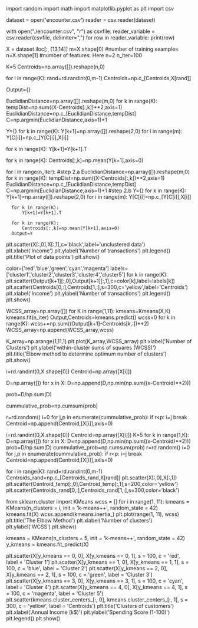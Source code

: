 import random
import math
import matplotlib.pyplot as plt
import csv

dataset = open('encounter.csv')
reader = csv.reader(dataset)

with open("./encounter.csv", "r") as csvfile:
    reader_variable = csv.reader(csvfile, delimiter=",")
    for row in reader_variable:
        print(row)

X = dataset.iloc[:, [13,14]]
m=X.shape[0] #number of training examples
n=X.shape[1] #number of features. Here n=2
n_iter=100

K=5
Centroids=np.array([]).reshape(n,0)

for i in range(K):
rand=rd.randint(0,m-1)
Centroids=np.c_[Centroids,X[rand]]

Output={}

EuclidianDistance=np.array([]).reshape(m,0)
for k in range(K):
       tempDist=np.sum((X-Centroids[:,k])**2,axis=1)
        EuclidianDistance=np.c_[EuclidianDistance,tempDist]
C=np.argmin(EuclidianDistance,axis=1)+1

Y={}
for k in range(K):
    Y[k+1]=np.array([]).reshape(2,0)
for i in range(m):
    Y[C[i]]=np.c_[Y[C[i]],X[i]]
     
for k in range(K):
    Y[k+1]=Y[k+1].T
    
for k in range(K):
     Centroids[:,k]=np.mean(Y[k+1],axis=0)

for i in range(n_iter):
     #step 2.a
      EuclidianDistance=np.array([]).reshape(m,0)
      for k in range(K):
          tempDist=np.sum((X-Centroids[:,k])**2,axis=1)
          EuclidianDistance=np.c_[EuclidianDistance,tempDist]
      C=np.argmin(EuclidianDistance,axis=1)+1
     #step 2.b
      Y={}
      for k in range(K):
          Y[k+1]=np.array([]).reshape(2,0)
      for i in range(m):
          Y[C[i]]=np.c_[Y[C[i]],X[i]]
     
      for k in range(K):
          Y[k+1]=Y[k+1].T
    
      for k in range(K):
          Centroids[:,k]=np.mean(Y[k+1],axis=0)
      Output=Y

plt.scatter(X[:,0],X[:,1],c='black',label='unclustered data')
plt.xlabel('Income')
plt.ylabel('Number of transactions')
plt.legend()
plt.title('Plot of data points')
plt.show()

color=['red','blue','green','cyan','magenta']
labels=['cluster1','cluster2','cluster3','cluster4','cluster5']
for k in range(K):
    plt.scatter(Output[k+1][:,0],Output[k+1][:,1],c=color[k],label=labels[k])
plt.scatter(Centroids[0,:],Centroids[1,:],s=300,c='yellow',label='Centroids')
plt.xlabel('Income')
plt.ylabel('Number of transactions')
plt.legend()
plt.show()

WCSS_array=np.array([])
for K in range(1,11):
    kmeans=Kmeans(X,K)
    kmeans.fit(n_iter)
    Output,Centroids=kmeans.predict()
    wcss=0
    for k in range(K):
        wcss+=np.sum((Output[k+1]-Centroids[k,:])**2)
    WCSS_array=np.append(WCSS_array,wcss)

K_array=np.arange(1,11,1)
plt.plot(K_array,WCSS_array)
plt.xlabel('Number of Clusters')
plt.ylabel('within-cluster sums of squares (WCSS)')
plt.title('Elbow method to determine optimum number of clusters')
plt.show()

i=rd.randint(0,X.shape[0])
Centroid=np.array([X[i]])

D=np.array([]) 
for x in X:
    D=np.append(D,np.min(np.sum((x-Centroid)**2)))

prob=D/np.sum(D)

cummulative_prob=np.cumsum(prob)

r=rd.random()
i=0
for j,p in enumerate(cummulative_prob):
    if r<p:
       i=j
       break
Centroid=np.append(Centroid,[X[i]],axis=0)

i=rd.randint(0,X.shape[0])
Centroid=np.array([X[i]])
K=5
for k in range(1,K):
    D=np.array([]) 
    for x in X:
        D=np.append(D,np.min(np.sum((x-Centroid)**2)))
    prob=D/np.sum(D)
    cummulative_prob=np.cumsum(prob)
    r=rd.random()
    i=0
    for j,p in enumerate(cummulative_prob):
        if r<p:
            i=j
            break
    Centroid=np.append(Centroid,[X[i]],axis=0)

for i in range(K):
    rand=rd.randint(0,m-1)
    Centroids_rand=np.c_[Centroids_rand,X[rand]]
plt.scatter(X[:,0],X[:,1])
plt.scatter(Centroid_temp[:,0],Centroid_temp[:,1],s=200,color='yellow')
plt.scatter(Centroids_rand[0,:],Centroids_rand[1,:],s=300,color='black')

from sklearn.cluster import KMeans
wcss = []
for i in range(1, 11):
    kmeans = KMeans(n_clusters = i, init = 'k-means++', random_state = 42)
    kmeans.fit(X)
    wcss.append(kmeans.inertia_)
plt.plot(range(1, 11), wcss)
plt.title('The Elbow Method')
plt.xlabel('Number of clusters')
plt.ylabel('WCSS')
plt.show()


kmeans = KMeans(n_clusters = 5, init = 'k-means++', random_state = 42)
y_kmeans = kmeans.fit_predict(X)

plt.scatter(X[y_kmeans == 0, 0], X[y_kmeans == 0, 1], s = 100, c = 'red', label = 'Cluster 1')
plt.scatter(X[y_kmeans == 1, 0], X[y_kmeans == 1, 1], s = 100, c = 'blue', label = 'Cluster 2')
plt.scatter(X[y_kmeans == 2, 0], X[y_kmeans == 2, 1], s = 100, c = 'green', label = 'Cluster 3')
plt.scatter(X[y_kmeans == 3, 0], X[y_kmeans == 3, 1], s = 100, c = 'cyan', label = 'Cluster 4')
plt.scatter(X[y_kmeans == 4, 0], X[y_kmeans == 4, 1], s = 100, c = 'magenta', label = 'Cluster 5')
plt.scatter(kmeans.cluster_centers_[:, 0], kmeans.cluster_centers_[:, 1], s = 300, c = 'yellow', label = 'Centroids')
plt.title('Clusters of customers')
plt.xlabel('Annual Income (k$)')
plt.ylabel('Spending Score (1-100)')
plt.legend()
plt.show()

